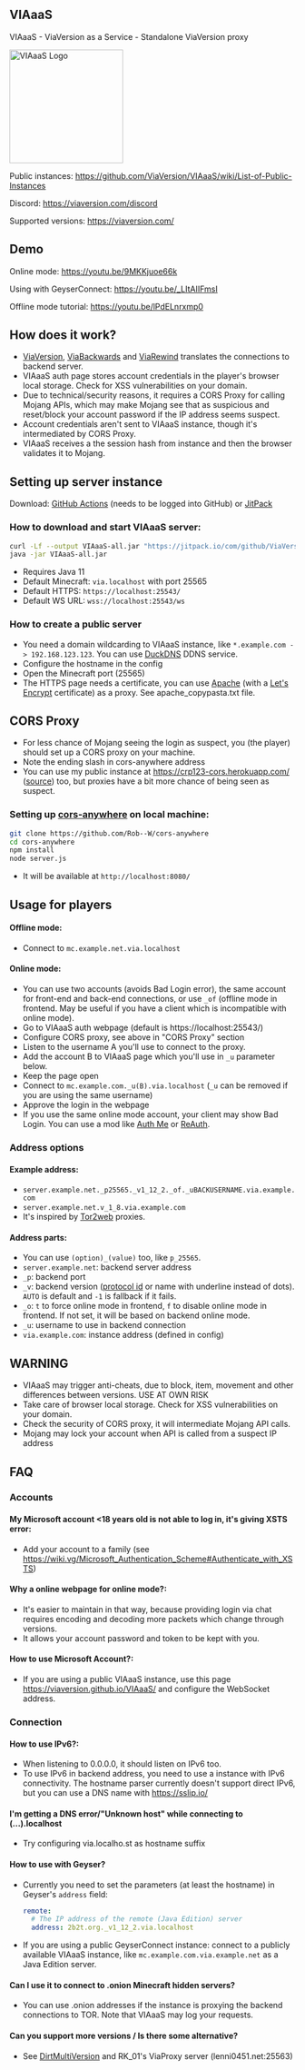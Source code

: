 VIAaaS
---

VIAaaS - ViaVersion as a Service - Standalone ViaVersion proxy

<img alt="VIAaaS Logo" height="200" src="https://cdn.discordapp.com/attachments/316218802155028482/850014925622476820/unknown.png">

Public instances: https://github.com/ViaVersion/VIAaaS/wiki/List-of-Public-Instances

Discord: https://viaversion.com/discord

Supported versions: https://viaversion.com/

## Demo

Online mode: https://youtu.be/9MKKjuoe66k

Using with GeyserConnect: https://youtu.be/_LItAIIFmsI

Offline mode tutorial: https://youtu.be/lPdELnrxmp0

## How does it work?

- [ViaVersion](https://viaversion.com), [ViaBackwards](https://viaversion.com/backwards)
  and [ViaRewind](https://viaversion.com/rewind) translates the connections to backend server.
- VIAaaS auth page stores account credentials in the player's browser local storage. Check for XSS vulnerabilities on
  your domain.
- Due to technical/security reasons, it requires a CORS Proxy for calling Mojang APIs, which may make Mojang see that as
  suspicious and reset/block your account password if the IP address seems suspect.
- Account credentials aren't sent to VIAaaS instance, though it's intermediated by CORS Proxy.
- VIAaaS receives a the session hash from instance and then the browser validates it to Mojang.

## Setting up server instance

Download: [GitHub Actions](https://github.com/ViaVersion/VIAaaS/actions) (needs to be logged into GitHub)
or [JitPack](https://jitpack.io/com/github/ViaVersion/VIAaaS/master-SNAPSHOT/VIAaaS-master-SNAPSHOT-all.jar)

### How to download and start VIAaaS server:

```sh
curl -Lf --output VIAaaS-all.jar "https://jitpack.io/com/github/ViaVersion/VIAaaS/master-SNAPSHOT/VIAaaS-master-SNAPSHOT-all.jar"
java -jar VIAaaS-all.jar
```

- Requires Java 11
- Default Minecraft: ```via.localhost``` with port 25565
- Default HTTPS: ```https://localhost:25543/```
- Default WS URL: ```wss://localhost:25543/ws```

### How to create a public server

- You need a domain wildcarding to VIAaaS instance, like ``*.example.com -> 192.168.123.123``. You can
  use [DuckDNS](https://duckdns.org/) DDNS service.
- Configure the hostname in the config
- Open the Minecraft port (25565)
- The HTTPS page needs a certificate, you can use [Apache](https://httpd.apache.org/) (with
  a [Let's Encrypt](https://letsencrypt.org/) certificate) as a proxy. See apache_copypasta.txt file.

## CORS Proxy

- For less chance of Mojang seeing the login as suspect, you (the player) should set up a CORS proxy on your machine.
- Note the ending slash in cors-anywhere address
- You can use my public instance
  at https://crp123-cors.herokuapp.com/ ([source](https://github.com/creeper123123321/cors-anywhere/)) too, but proxies
  have a bit more chance of being seen as suspect.

### Setting up [cors-anywhere](https://www.npmjs.com/package/cors-anywhere) on local machine:

```sh
git clone https://github.com/Rob--W/cors-anywhere
cd cors-anywhere
npm install
node server.js
```

- It will be available at ```http://localhost:8080/```

## Usage for players

#### Offline mode:

- Connect to ```mc.example.net.via.localhost```

#### Online mode:

- You can use two accounts (avoids Bad Login error), the same account for front-end and back-end connections, or
  use ```_of```
  (offline mode in frontend. May be useful if you have a client which is incompatible with online mode).
- Go to VIAaaS auth webpage (default is https://localhost:25543/)
- Configure CORS proxy, see above in "CORS Proxy" section
- Listen to the username A you'll use to connect to the proxy.
- Add the account B to VIAaaS page which you'll use in ```_u``` parameter below.
- Keep the page open
- Connect to ```mc.example.com._u(B).via.localhost``` (```_u``` can be removed if you are using the same username)
- Approve the login in the webpage
- If you use the same online mode account, your client may show Bad Login. You can use a mod like
  [Auth Me](https://www.curseforge.com/minecraft/mc-mods/auth-me)
  or [ReAuth](https://www.curseforge.com/minecraft/mc-mods/reauth).

### Address options

#### Example address:

- ```server.example.net._p25565._v1_12_2._of._uBACKUSERNAME.via.example.com```
- ```server.example.net.v_1_8.via.example.com```
- It's inspired by [Tor2web](https://www.tor2web.org/) proxies.

#### Address parts:

- You can use ``(option)_(value)`` too, like ``p_25565``.
- ```server.example.net```: backend server address
- ```_p```: backend port
- ```_v```: backend version ([protocol id](https://wiki.vg/Protocol_version_numbers) or name with underline instead of
  dots). ```AUTO``` is default and ``-1`` is fallback if it fails.
- ```_o```: ```t``` to force online mode in frontend, ```f``` to disable online mode in frontend. If not set, it will be
  based on backend online mode.
- ```_u```: username to use in backend connection
- ```via.example.com```: instance address (defined in config)

## WARNING

- VIAaaS may trigger anti-cheats, due to block, item, movement and other differences between versions. USE AT OWN RISK
- Take care of browser local storage. Check for XSS vulnerabilities on your domain.
- Check the security of CORS proxy, it will intermediate Mojang API calls.
- Mojang may lock your account when API is called from a suspect IP address

## FAQ

### Accounts

#### My Microsoft account <18 years old is not able to log in, it's giving XSTS error:

- Add your account to a family (see https://wiki.vg/Microsoft_Authentication_Scheme#Authenticate_with_XSTS)

#### Why a online webpage for online mode?:

- It's easier to maintain in that way, because providing login via chat requires encoding and decoding more packets
  which change through versions.
- It allows your account password and token to be kept with you.

#### How to use Microsoft Account?:

- If you are using a public VIAaaS instance, use this page https://viaversion.github.io/VIAaaS/ and configure the
  WebSocket address.

### Connection

#### How to use IPv6?:

- When listening to 0.0.0.0, it should listen on IPv6 too.
- To use IPv6 in backend address, you need to use a instance with IPv6 connectivity. The hostname parser currently
  doesn't support direct IPv6, but you can use a DNS name with https://sslip.io/

#### I'm getting a DNS error/"Unknown host" while connecting to (...).localhost

- Try configuring via.localho.st as hostname suffix

#### How to use with Geyser?

- Currently you need to set the parameters (at least the hostname) in Geyser's `address` field:
  ```yml
  remote:
    # The IP address of the remote (Java Edition) server
    address: 2b2t.org._v1_12_2.via.localhost
  ```
- If you are using a public GeyserConnect instance: connect to a publicly available VIAaaS instance,
  like ```mc.example.com.via.example.net``` as a Java Edition server.

#### Can I use it to connect to .onion Minecraft hidden servers?

- You can use .onion addresses if the instance is proxying the backend connections to TOR. Note that VIAaaS may log your
  requests.

#### Can you support more versions / Is there some alternative?

- See [DirtMultiVersion](https://github.com/DirtPowered/DirtMultiversion) and RK_01's ViaProxy server (lenni0451.net:25563)
